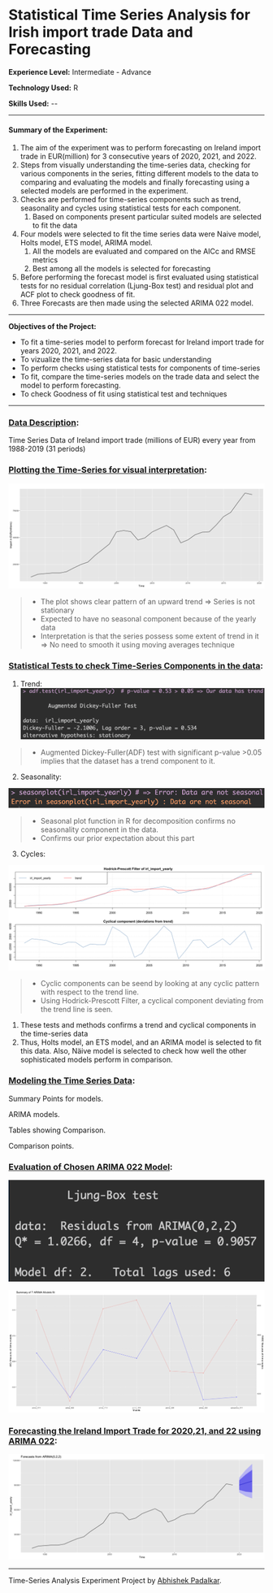 # Statistical Time Series Analysis for Irish import trade Data and Forecasting

**Experience Level:** Intermediate - Advance

**Technology Used:** R

**Skills Used:** --

---

#### Summary of the Experiment:

1. The aim of the experiment was to perform forecasting on Ireland import trade in EUR(million) for 3 consecutive years of 2020, 2021, and 2022.
2. Steps from visually understanding the time-series data, checking for various components in the series, fitting different models to the data to comparing and evaluating the models and finally forecasting using a selected models are performed in the experiment.
3. Checks are performed for time-series components such as trend, seasonality and cycles using statistical tests for each component.
    1. Based on components present particular suited models are selected to fit the data
4. Four models were selected to fit the time series data were Naive model, Holts model, ETS model, ARIMA model.
    1. All the models are evaluated and compared on the AICc and RMSE metrics
    2. Best among all the models is selected for forecasting
5. Before performing the forecast model is first evaluated using statistical tests for no residual correlation (Ljung-Box test) and residual plot and ACF plot to check goodness of fit.
6. Three Forecasts are then made using the selected ARIMA 022 model.

---

**Objectives of the Project:**
* To fit a time-series model to perform forecast for Ireland import trade for years 2020, 2021, and 2022.
* To vizualize the time-series data for basic understanding
* To perform checks using statistical tests for components of time-series
* To fit, compare the time-series models on the trade data and select the model to perform forecasting.
* To check Goodness of fit using statistical test and techniques

---

### <ins>Data Description</ins>:

Time Series Data of Ireland import trade (millions of EUR) every year from 1988-2019 (31 periods)

### <ins>Plotting the Time-Series for visual interpretation</ins>:

![alt text](https://github.com/Padlu/Statistical-Analysis-Logistic-Regression-Time-Series-and-Principal-Component-Analysis-Project/blob/main/Images/TS_plot.png "Ireland Import Trade (1988-2019)")

> * The plot shows clear pattern of an upward trend => Series is not stationary
> * Expected to have no seasonal component because of the yearly data
> * Interpretation is that the series possess some extent of trend in it => No need to smooth it using moving averages technique

### <ins>Statistical Tests to check Time-Series Components in the data</ins>:

1. Trend:
![alt text](https://github.com/Padlu/Statistical-Analysis-Logistic-Regression-Time-Series-and-Principal-Component-Analysis-Project/blob/main/Images/TS_Trend_test.png "Augmented Dickey-Fuller(ADF) Test for Trend")

> * Augmented Dickey-Fuller(ADF) test with significant p-value >0.05 implies that the dataset has a trend component to it.

2. Seasonality:

![alt text](https://github.com/Padlu/Statistical-Analysis-Logistic-Regression-Time-Series-and-Principal-Component-Analysis-Project/blob/main/Images/TS_Seasonal_Test.png "Seasonal Decomposition in R")

> * Seasonal plot function in R for decomposition confirms no seasonality component in the data.
> * Confirms our prior expectation about this part 

3. Cycles:

![alt text](https://github.com/Padlu/Statistical-Analysis-Logistic-Regression-Time-Series-and-Principal-Component-Analysis-Project/blob/main/Images/TS_Cycle_test.png "Hodrick-Prescott Filter Test for Cycles")

> * Cyclic components can be seend by looking at any cyclic pattern with respect to the trend line.
> * Using Hodrick-Prescott Filter, a cyclical component deviating from the trend line is seen.


1. These tests and methods confirms a trend and cyclical components in the time-series data
2. Thus, Holts model, an ETS model, and an ARIMA model is selected to fit this data. Also, Näive model is selected to check how well the other sophisticated models perform in comparison.


### <ins>Modeling the Time Series Data</ins>:

Summary Points for models.

ARIMA models.

Tables showing Comparison.

Comparison points.


### <ins>Evaluation of Chosen ARIMA 022 Model</ins>:


![alt text](https://github.com/Padlu/Statistical-Analysis-Logistic-Regression-Time-Series-and-Principal-Component-Analysis-Project/blob/main/Images/lb_a022.png "Ljung-Box test of Autocorrelation")

![alt text](https://github.com/Padlu/Statistical-Analysis-Logistic-Regression-Time-Series-and-Principal-Component-Analysis-Project/blob/main/Images/AIC_RMSE_Arima.png "ACF and Residual plot of ARIMA 022")


### <ins>Forecasting the Ireland Import Trade for 2020,21, and 22 using ARIMA 022</ins>:


![alt text](https://github.com/Padlu/Statistical-Analysis-Logistic-Regression-Time-Series-and-Principal-Component-Analysis-Project/blob/main/Images/Forecasts_ARIMA022.png "Model Forecast with CI of 80% and 95%")

---

Time-Series Analysis Experiment Project by [Abhishek Padalkar](https://github.com/Padlu).
